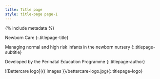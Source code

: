 ```yaml
---
title: Title page
style: title-page page-1
---
```


{% include metadata %}

Newborn Care
{:.titlepage-title}

Managing normal and high risk infants in the newborn nursery
{:.titlepage-subtitle}

Developed by the Perinatal Education Programme
{:.titlepage-author}

![Bettercare logo]({{ images }}/bettercare-logo.jpg){:.titlepage-logo}
